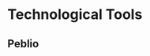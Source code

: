 
<!-- Desribe 2 technological tools you currently use in your classroom. One of which should be a programming tool (if possible). Include:
The name of the tool.
What its general purpose is.
The class(es) you use it in.
How you use it in class.
Why you have selected that tool for that purpose? -->
<h1> Technological Tools</h1>
<h2> Peblio</h1>
